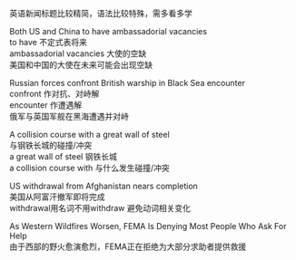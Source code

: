 英语新闻标题比较精简，语法比较特殊，需多看多学  
  
Both US and China to have ambassadorial vacancies  
to have 不定式表将来  
ambassadorial vacancies 大使的空缺  
美国和中国的大使在未来可能会出现空缺  
  
Russian forces confront British warship in Black Sea encounter  
confront 作对抗、对峙解  
encounter 作遭遇解  
俄军与英国军舰在黑海遭遇并对峙  
  
A collision course with a great wall of steel  
与钢铁长城的碰撞/冲突  
a great wall of steel 钢铁长城  
a collision course with 与什么发生碰撞/冲突  

US withdrawal from Afghanistan nears completion  
美国从阿富汗撤军即将完成  
withdrawal用名词不用withdraw 避免动词相关变化
  
As Western Wildfires Worsen, FEMA Is Denying Most People Who Ask For Help  
由于西部的野火愈演愈烈，FEMA正在拒绝为大部分求助者提供救援  
  
